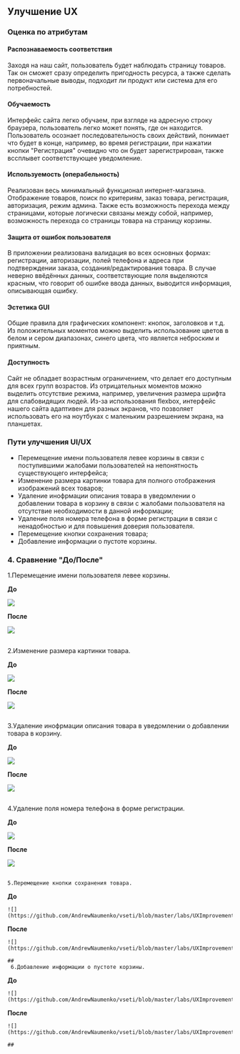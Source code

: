 ## Улучшение UX

### Оценка по атрибутам
#### Распознаваемость соответствия

Заходя на наш сайт, пользователь будет наблюдать страницу товаров.
Так он сможет сразу определить пригодность ресурса, а также сделать первоначальные выводы,
подходит ли продукт или система для его потребностей.

#### Обучаемость

Интерфейс сайта легко обучаем, при взгляде на адресную строку браузера, пользователь легко может понять, где он находится. Пользователь осознает последовательность своих действий, понимает что будет в конце, например, во время регистрации, при нажатии кнопки "Регистрация" очевидно что он будет зарегистрирован, также вссплывет соответствующее уведомление.

#### Используемость (операбельность)

Реализован весь минимальный функционал интернет-магазина. Отображение товаров, поиск по критериям, заказ товара, регистрация, авторизация, режим админа.
Также есть возможность перехода между страницами, которые логически связаны между собой, например, возможность перехода со страницы товара на страницу корзины.

#### Защита от ошибок пользователя

В приложении реализована валидация во всех основных формах: регистрации, авторизации, полей телефона и адреса при подтверждении заказа, создания/редактирования товара.
В случае неверно ввёдённых данных, соответствующие поля выделяются красным, что говорит об ошибке ввода данных, выводится информация, описывающая ошибку.

#### Эстетика GUI

Общие правила для графических компонент: кнопок, заголовков и т.д. Из положительных моментов можно выделить использование цветов в белом и сером диапазонах, синего цвета, что является неброским и приятным.

#### Доступность

Сайт не обладает возрастным ограничением, что делает его доступным для всех групп возрастов. Из отрицательных моментов можно выделить отсутствие режима, например, увеличения размера шрифта для слабовидящих людей.
Из-за использования flexbox, интерфейс нашего сайта адаптивен для разных экранов, что позволяет использовать его на ноутбуках с маленьким разрешением экрана, на планшетах.

### Пути улучшения UI/UX

- Перемещение имени пользователя левее корзины в связи с поступившими жалобами пользователей на непонятность существующего интерфейса;
- Изменение размера картинки товара для полного отображения изображений всех товаров;
- Удаление инофрмации описания товара в уведомлении о добавлении товара в корзину в связи с жалобами пользователя на отсутствие необходимости в данной информации;
- Удаление поля номера телефона в форме регистрации в связи с ненадобностью и для повышения доверия пользователя.
- Перемещение кнопки сохранения товара;
- Добавление информации о пустоте корзины.

### 4. Сравнение "До/После"

  1.Перемещение имени пользователя левее корзины.

**До**

 ![](https://github.com/AndrewNaumenko/vseti/blob/master/labs/UXImprovement/before1.PNG)


**После**

 ![](https://github.com/AndrewNaumenko/vseti/blob/master/labs/UXImprovement/after1.png)

 ##
  2.Изменение размера картинки товара.

**До**

 ![](https://github.com/AndrewNaumenko/vseti/blob/master/labs/UXImprovement/before2.PNG)


**После**

 ![](https://github.com/AndrewNaumenko/vseti/blob/master/labs/UXImprovement/after2.PNG)

 ##
  3.Удаление инофрмации описания товара в уведомлении о добавлении товара в корзину.

**До**

 ![](https://github.com/AndrewNaumenko/vseti/blob/master/labs/UXImprovement/before3.png)


**После**

 ![](https://github.com/AndrewNaumenko/vseti/blob/master/labs/UXImprovement/after3.png)

 ##
  4.Удаление поля номера телефона в форме регистрации.

  **До**

   ![](https://github.com/AndrewNaumenko/vseti/blob/master/labs/UXImprovement/before4.png)


  **После**

   ![](https://github.com/AndrewNaumenko/vseti/blob/master/labs/UXImprovement/after4.png)

   ##
    5.Перемещение кнопки сохранения товара.

   **До**

    ![](https://github.com/AndrewNaumenko/vseti/blob/master/labs/UXImprovement/before5.png)


   **После**

    ![](https://github.com/AndrewNaumenko/vseti/blob/master/labs/UXImprovement/after5.PNG)

    ##
     6.Добавление информации о пустоте корзины.

   **До**

    ![](https://github.com/AndrewNaumenko/vseti/blob/master/labs/UXImprovement/before6.png)


   **После**

    ![](https://github.com/AndrewNaumenko/vseti/blob/master/labs/UXImprovement/after6.png)

    ##



